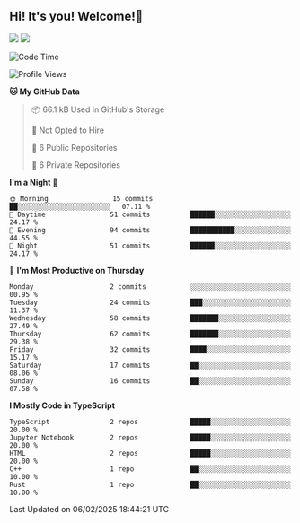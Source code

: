 ## Hi! It's you! Welcome!👋
<p align="left">
  <img src="https://github-readme-stats.vercel.app/api/top-langs/?username=Shanshuimei&theme=transparent&hide_border=true" />
  <img src="https://github-readme-stats.vercel.app/api/wakatime?username=Shanshuimei&theme=transparent&hide_border=true&layout=compact&langs_count=22" />
</p>

<!--START_SECTION:waka-->
![Code Time](http://img.shields.io/badge/Code%20Time-95%20hrs%2042%20mins-blue)

![Profile Views](http://img.shields.io/badge/Profile%20Views-8-blue)

**🐱 My GitHub Data** 

> 📦 66.1 kB Used in GitHub's Storage 
 > 
> 🚫 Not Opted to Hire
 > 
> 📜 6 Public Repositories 
 > 
> 🔑 6 Private Repositories 
 > 
**I'm a Night 🦉** 

```text
🌞 Morning                15 commits          ██░░░░░░░░░░░░░░░░░░░░░░░   07.11 % 
🌆 Daytime                51 commits          ██████░░░░░░░░░░░░░░░░░░░   24.17 % 
🌃 Evening                94 commits          ███████████░░░░░░░░░░░░░░   44.55 % 
🌙 Night                  51 commits          ██████░░░░░░░░░░░░░░░░░░░   24.17 % 
```
📅 **I'm Most Productive on Thursday** 

```text
Monday                   2 commits           ░░░░░░░░░░░░░░░░░░░░░░░░░   00.95 % 
Tuesday                  24 commits          ███░░░░░░░░░░░░░░░░░░░░░░   11.37 % 
Wednesday                58 commits          ███████░░░░░░░░░░░░░░░░░░   27.49 % 
Thursday                 62 commits          ███████░░░░░░░░░░░░░░░░░░   29.38 % 
Friday                   32 commits          ████░░░░░░░░░░░░░░░░░░░░░   15.17 % 
Saturday                 17 commits          ██░░░░░░░░░░░░░░░░░░░░░░░   08.06 % 
Sunday                   16 commits          ██░░░░░░░░░░░░░░░░░░░░░░░   07.58 % 
```


**I Mostly Code in TypeScript** 

```text
TypeScript               2 repos             █████░░░░░░░░░░░░░░░░░░░░   20.00 % 
Jupyter Notebook         2 repos             █████░░░░░░░░░░░░░░░░░░░░   20.00 % 
HTML                     2 repos             █████░░░░░░░░░░░░░░░░░░░░   20.00 % 
C++                      1 repo              ██░░░░░░░░░░░░░░░░░░░░░░░   10.00 % 
Rust                     1 repo              ██░░░░░░░░░░░░░░░░░░░░░░░   10.00 % 
```




 Last Updated on 06/02/2025 18:44:21 UTC
<!--END_SECTION:waka-->
